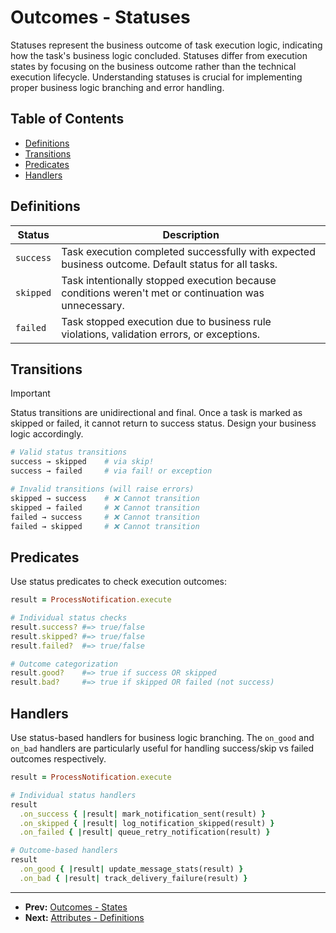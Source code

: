 # Outcomes - Statuses

Statuses represent the business outcome of task execution logic, indicating how the task's business logic concluded. Statuses differ from execution states by focusing on the business outcome rather than the technical execution lifecycle. Understanding statuses is crucial for implementing proper business logic branching and error handling.

## Table of Contents

- [Definitions](#definitions)
- [Transitions](#transitions)
- [Predicates](#predicates)
- [Handlers](#handlers)

## Definitions

| Status | Description |
| ------ | ----------- |
| `success` | Task execution completed successfully with expected business outcome. Default status for all tasks. |
| `skipped` | Task intentionally stopped execution because conditions weren't met or continuation was unnecessary. |
| `failed` | Task stopped execution due to business rule violations, validation errors, or exceptions. |

## Transitions

> [!IMPORTANT]
> Status transitions are unidirectional and final. Once a task is marked as skipped or failed, it cannot return to success status. Design your business logic accordingly.

```ruby
# Valid status transitions
success → skipped    # via skip!
success → failed     # via fail! or exception

# Invalid transitions (will raise errors)
skipped → success    # ❌ Cannot transition
skipped → failed     # ❌ Cannot transition
failed → success     # ❌ Cannot transition
failed → skipped     # ❌ Cannot transition
```

## Predicates

Use status predicates to check execution outcomes:

```ruby
result = ProcessNotification.execute

# Individual status checks
result.success? #=> true/false
result.skipped? #=> true/false
result.failed?  #=> true/false

# Outcome categorization
result.good?    #=> true if success OR skipped
result.bad?     #=> true if skipped OR failed (not success)
```

## Handlers

Use status-based handlers for business logic branching. The `on_good` and `on_bad` handlers are particularly useful for handling success/skip vs failed outcomes respectively.

```ruby
result = ProcessNotification.execute

# Individual status handlers
result
  .on_success { |result| mark_notification_sent(result) }
  .on_skipped { |result| log_notification_skipped(result) }
  .on_failed { |result| queue_retry_notification(result) }

# Outcome-based handlers
result
  .on_good { |result| update_message_stats(result) }
  .on_bad { |result| track_delivery_failure(result) }
```

---

- **Prev:** [Outcomes - States](states.md)
- **Next:** [Attributes - Definitions](../attributes/definitions.md)
